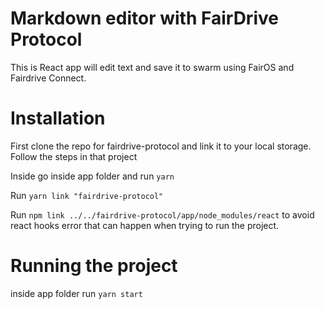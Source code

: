 # Markdown editor with FairDrive Protocol

This is React app will edit text and save it to swarm using FairOS and Fairdrive Connect.

# Installation

First clone the repo for fairdrive-protocol and link it to your local storage. Follow the steps in that project

Inside go inside app folder and run `yarn`

Run `yarn link "fairdrive-protocol"`

Run `npm link ../../fairdrive-protocol/app/node_modules/react` to avoid react hooks error that can happen when trying to run the project.

# Running the project

inside app folder run `yarn start`

